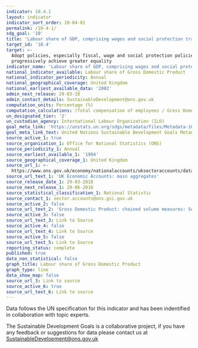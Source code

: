 ```yaml
---
indicator: 10.4.1
layout: indicator
indicator_sort_order: 10-04-01
permalink: /10-4-1/
sdg_goal: '10'
title: 'Labour share of GDP, comprising wages and social protection transfers'
target_id: '10.4'
target: >-
  Adopt policies, especially fiscal, wage and social protection policies, and
  progressively achieve greater equality
indicator_name: 'Labour share of GDP, comprising wages and social protection transfers'
national_indicator_available: Labour share of Gross Domestic Product
national_indicator_periodicity: Annual
national_geographical_coverage: United Kingdom
national_earliest_available_data: '2002'
admin_next_release: 29-03-18
admin_contact_details: SustainableDevelopment@ons.gov.uk
computation_units: Percentage (%)
computation_calculations: (Total compensation of employees / Gross Domestic Product at market prices) * 100
un_designated_tier: '2'
un_custodian_agency: International Labour Organization (ILO)
goal_meta_link: 'https://unstats.un.org/sdgs/metadata/files/Metadata-10-04-01.pdf'
goal_meta_link_text: United Nations Sustainable Development Goals Metadata (PDF 190 KB)
source_active_1: true
source_organisation_1: Office for National Statistics (ONS)
source_periodicity_1: Annual
source_earliest_available_1: '1994'
source_geographical_coverage_1: United Kingdom
source_url_1: >-
  https://www.ons.gov.uk/economy/nationalaccounts/uksectoraccounts/datasets/unitedkingdomeconomicaccountsmainaggregates
source_url_text_1: 'UK Economic Accounts: main aggregates'
source_release_date_1: 29-03-2018
source_next_release_1: 29-06-2018
source_statistical_classification_1: National Statistic
source_contact_1: sector.accounts@ons.gsi.gov.uk
source_active_2: false
source_url_text_2: 'Gross Domestic Product: chained volume measures: Seasonally adjusted £m'
source_active_3: false
source_url_text_3: Link to Source
source_active_4: false
source_url_text_4: Link to Source
source_active_5: false
source_url_text_5: Link to Source
reporting_status: complete
published: true
data_non_statistical: false
graph_title: Labour share of Gross Domestic Product
graph_type: line
data_show_map: false
source_url_3: Link to source
source_active_6: true
source_url_text_6: Link to source
---
```

Data follows the UN specification for this indicator and has been indentified in collaboration with topic experts.
  
The Sustainable Development Goals is a collaborative project, if you have any feedback or suggestions for data please contact us at <SustainableDevelopment@ons.gov.uk>
